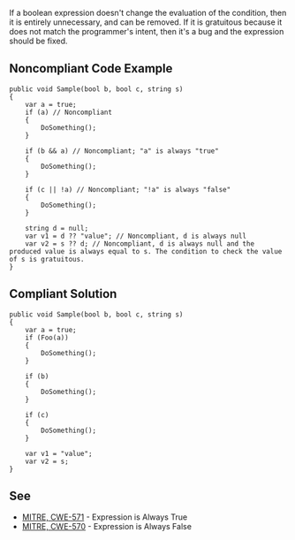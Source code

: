 
If a boolean expression doesn't change the evaluation of the condition, then it is entirely unnecessary, and can be removed. If it is gratuitous because it does not match the programmer's intent, then it's a bug and the expression should be fixed.

## Noncompliant Code Example


    public void Sample(bool b, bool c, string s)
    {
        var a = true;
        if (a) // Noncompliant
        {
            DoSomething();
        }
    
        if (b && a) // Noncompliant; "a" is always "true"
        {
            DoSomething();
        }
    
        if (c || !a) // Noncompliant; "!a" is always "false"
        {
            DoSomething();
        }
    
        string d = null;
        var v1 = d ?? "value"; // Noncompliant, d is always null
        var v2 = s ?? d; // Noncompliant, d is always null and the produced value is always equal to s. The condition to check the value of s is gratuitous.
    }


## Compliant Solution


    public void Sample(bool b, bool c, string s)
    {
        var a = true;
        if (Foo(a))
        {
            DoSomething();
        }
    
        if (b)
        {
            DoSomething();
        }
    
        if (c)
        {
            DoSomething();
        }
    
        var v1 = "value";
        var v2 = s;
    }


## See

- [MITRE, CWE-571](http://cwe.mitre.org/data/definitions/571) - Expression is Always True
- [MITRE, CWE-570](http://cwe.mitre.org/data/definitions/570) - Expression is Always False

